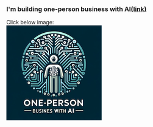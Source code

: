 ### I'm building one-person business with AI[(link)](https://github.com/caiyongji/one-person-business-with-AI?tab=readme-ov-file)

Click below image:   
[![click this image](./images/onepersonbusiness-logo.png)](https://github.com/caiyongji/one-person-business-with-AI?tab=readme-ov-file)

<!--
### Hi there 👋
# caiyongji: Let's make progress!

### [caiyongji.com](http://caiyongji.com)

Contents
-----------------

- [TFUG](#TFUG)
  - [ML Articles](#ML-Articles)
- [ARTICLES](#ARTICLES)
- [CONTACT](http://caiyongji.com/#contact)
- [BLOG](http://blog.caiyongji.com/)
- [SUBSCRIBE ME(公众号)](#SUBSCRIBE-ME)


# TFUG #

![](images/tfug1.jpg)  
[「活动回顾 」TensorFlow Meetup 大连第一次活动回顾](https://mp.weixin.qq.com/s/XpvfGSTPjyFzKfgSbMsJGw)

![](images/tfug2.jpg)  
[「活动回顾 」TensorFlow World Extended 大连第二次活动回顾](https://mp.weixin.qq.com/s/wzRgmwJcf34GubTKlFPNsg)

![](images/tfug2-2.jpg)  
[[活动回顾]TF 2.x Best Bet（大连&成都）](https://mp.weixin.qq.com/s/nq2CpvqBstgVQfNo2gDYZQ)

## ML Articles ##

[机器学习导图系列（1）：数据处理](http://blog.caiyongji.com/2019/04/07/machine-learning-mid-map-1.html)  
[机器学习导图系列（2）：概念](http://blog.caiyongji.com/2019/04/08/machine-learning-mid-map-2.html)  
[机器学习导图系列（3）：过程](http://blog.caiyongji.com/2019/04/09/machine-learning-mid-map-3.html)  
[机器学习导图系列（4）：算法(含61公式)](http://blog.caiyongji.com/2019/04/10/machine-learning-mid-map-4.html)  
[机器学习导图系列（5）：机器学习模型及神经网络模型](http://blog.caiyongji.com/2019/04/11/machine-learning-mid-map-5.html)  

# ARTICLES #
[如何成为10倍速的程序员](http://blog.caiyongji.com/2017/12/20/how-to-be-10x-programmer.html)  
[在编程中为所欲为[圣诞版]](http://blog.caiyongji.com/2017/12/25/program-anything.html)  
[多域名解析及延伸知识点](http://blog.caiyongji.com/2018/01/04/domain-name-analysis.html)  
[冲顶大会APP技术选型及架构设计](http://blog.caiyongji.com/2018/01/04/chongdingdahui-tech-design.html)  
[AI时代：推荐引擎正在塑造人类](http://blog.caiyongji.com/2018/01/13/ai-era.html)  
[全栈技术导图](http://blog.caiyongji.com/2018/01/25/full-stack-mapping.html)  
[微信红包的随机算法是怎样实现的？](http://blog.caiyongji.com/2018/01/30/wechat-red-envelope-algorithmn-design.html)  
[实例：使用puppeteer headless方式抓取JS网页](http://blog.caiyongji.com/2018/05/09/puppeteer-headless-grap-web-pages.html)  
[百度，你拿什么和谷歌争？](http://blog.caiyongji.com/2018/08/08/how-can-baidu-fight-with-google.html)  
[那些10w+的公众号都在写什么？](http://blog.caiyongji.com/2018/08/14/what-does-wechat-official-account-writing.html)  
[驳 《驳 《驳 《停止学习框架》》》](http://blog.caiyongji.com/2018/12/21/refute-refute-refute-stop-learning-frameworks.html)  
[天下苦谷歌网盘久矣！](http://blog.caiyongji.com/2020/04/17/baidupan.html)  
[你的知识死角不能否定你的技术能力](http://blog.caiyongji.com/2018/05/27/your-knowledge-died-corner.html)  
[摩拜单车和ofo单车数据分析报告](http://blog.caiyongji.com/2017/12/21/shared-bike.html)  

# SUBSCRIBE ME #
![](images/qrcode-search-caiyongji.png) 



**caiyongji/caiyongji** is a ✨ _special_ ✨ repository because its `README.md` (this file) appears on your GitHub profile.

Here are some ideas to get you started:

- 🔭 I’m currently working on ...
- 🌱 I’m currently learning ...
- 👯 I’m looking to collaborate on ...
- 🤔 I’m looking for help with ...
- 💬 Ask me about ...
- 📫 How to reach me: ...
- 😄 Pronouns: ...
- ⚡ Fun fact: ...
-->
